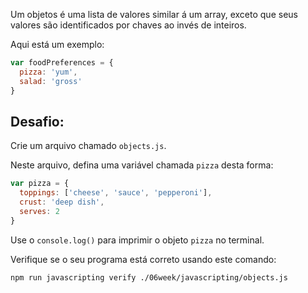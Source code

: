 Um objetos é uma lista de valores similar á um array, exceto que seus valores são identificados por chaves ao invés de inteiros.

Aqui está um exemplo:

```js
var foodPreferences = {
  pizza: 'yum',
  salad: 'gross'
}
```

## Desafio:

Crie um arquivo chamado `objects.js`.

Neste arquivo, defina uma variável chamada `pizza` desta forma:

```js
var pizza = {
  toppings: ['cheese', 'sauce', 'pepperoni'],
  crust: 'deep dish',
  serves: 2
}
```

Use o `console.log()` para imprimir o objeto `pizza` no terminal.

Verifique se o seu programa está correto usando este comando:

```bash
npm run javascripting verify ./06week/javascripting/objects.js
```
